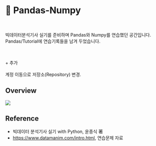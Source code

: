 # 🍊 Pandas-Numpy
<br>

빅데이터분석기사 실기를 준비하며 Pandas와 Numpy를 연습했던 공간입니다. <br> Pandas/Tutorial에 연습기록들을 남겨 두었습니다.

<br>
<br> + 추가
<br>
<br> 계정 이동으로 저장소(Repository) 변경.
<br>

## Overview

![](./Images/ReadmeSample.png)

## Reference

- 빅데이터 분석기사 실기 with Python, 윤종식 著
- https://www.datamanim.com/intro.html, 연습문제 자료